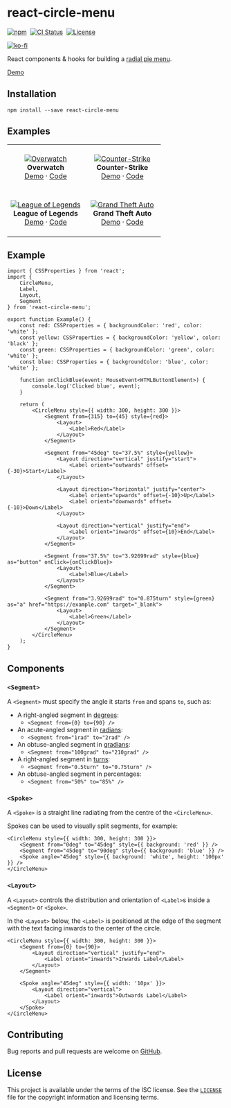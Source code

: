 # react-circle-menu

<p>
    <a href="https://www.npmjs.com/package/react-circle-menu" target="_blank" rel="noreferrer"><img alt="npm" src="https://img.shields.io/npm/v/react-circle-menu.svg" /></a>&nbsp;
    <a href="https://github.com/michaelbull/react-circle-menu/actions?query=workflow%3Aci" target="_blank" rel="noreferrer"><img alt="CI Status" src="https://github.com/michaelbull/react-circle-menu/workflows/ci/badge.svg" /></a>&nbsp;
    <a href="https://github.com/michaelbull/react-circle-menu/blob/master/LICENSE" target="_blank" rel="noreferrer"><img alt="License" src="https://img.shields.io/github/license/michaelbull/react-circle-menu.svg" /></a>
</p>
<p>
  <a href="https://ko-fi.com/R5R0CFMN6" target="_blank" rel="noreferrer">
    <img alt="ko-fi" src="https://ko-fi.com/img/githubbutton_sm.svg" />
  </a>
</p>

React components & hooks for building a [radial pie menu][wikipedia-pie-menu].

[Demo][storybook]

## Installation

```shell
npm install --save react-circle-menu
```

## Examples

<table>
  <tbody>
    <tr>
      <td align="center" width="50%">
        &nbsp;
        <br />
        <a href="https://michaelbull.github.io/react-circle-menu/?path=/story/examples--overwatch-story" target="_blank"><img src="https://github.com/michaelbull/react-circle-menu/assets/3253134/89f5cd2c-71b8-41b0-a19a-8dc63ec149e0" alt="Overwatch" /></a>
        <br />
        <strong>Overwatch</strong>
        <br />
        <a href="https://michaelbull.github.io/react-circle-menu/?path=/story/examples--overwatch-story" target="_blank">Demo</a>
        ·
        <a href="https://github.com/michaelbull/react-circle-menu/blob/master/stories/Examples/Overwatch.stories.tsx" target="_blank">Code</a>
        <br />
        &nbsp;
      </td>
      <td align="center" width="50%">
        &nbsp;
        <br />
        <a href="https://michaelbull.github.io/react-circle-menu/?path=/story/examples--counter-strike-story" target="_blank"><img src="https://github.com/michaelbull/react-circle-menu/assets/3253134/a0dec421-10dd-43e3-b335-b26a00c6f4c2" alt="Counter-Strike" /></a>
        <br />
        <strong>Counter-Strike</strong>
        <br />
        <a href="https://michaelbull.github.io/react-circle-menu/?path=/story/examples--counter-strike-story" target="_blank">Demo</a>
        ·
        <a href="https://github.com/michaelbull/react-circle-menu/blob/master/stories/Examples/CounterStrike.stories.tsx" target="_blank">Code</a>
        <br />
        &nbsp;
      </td>
    </tr>
    <tr>
      <td align="center" width="50%">
        &nbsp;
        <br />
        <a href="https://michaelbull.github.io/react-circle-menu/?path=/story/examples--league-of-legends-story" target="_blank"><img src="https://github.com/michaelbull/react-circle-menu/assets/3253134/27812098-f3ff-446e-a794-1d26144d0cf5" alt="League of Legends" /></a>
        <br />
        <strong>League of Legends</strong>
        <br />
        <a href="https://michaelbull.github.io/react-circle-menu/?path=/story/examples--league-of-legends-story" target="_blank">Demo</a>
        ·
        <a href="https://github.com/michaelbull/react-circle-menu/blob/master/stories/Examples/LeagueOfLegends.stories.tsx" target="_blank">Code</a>
        <br />
        &nbsp;
      </td>
      <td align="center" width="50%">
        &nbsp;
        <br />
        <a href="https://michaelbull.github.io/react-circle-menu/?path=/story/examples--grand-theft-auto-story" target="_blank"><img src="https://github.com/michaelbull/react-circle-menu/assets/3253134/c58c5221-3da6-4edf-b8b0-6d00baad6c6d" alt="Grand Theft Auto" /></a>
        <br />
        <strong>Grand Theft Auto</strong>
        <br />
        <a href="https://michaelbull.github.io/react-circle-menu/?path=/story/examples--grand-theft-auto-story" target="_blank">Demo</a>
        ·
        <a href="https://github.com/michaelbull/react-circle-menu/blob/master/stories/Examples/GrandTheftAuto.stories.tsx" target="_blank">Code</a>
        <br />
        &nbsp;
      </td>
    </tr>
  </tbody>
</table>

## Example

```tsx
import { CSSProperties } from 'react';
import {
    CircleMenu,
    Label,
    Layout,
    Segment
} from 'react-circle-menu';

export function Example() {
    const red: CSSProperties = { backgroundColor: 'red', color: 'white' };
    const yellow: CSSProperties = { backgroundColor: 'yellow', color: 'black' };
    const green: CSSProperties = { backgroundColor: 'green', color: 'white' };
    const blue: CSSProperties = { backgroundColor: 'blue', color: 'white' };

    function onClickBlue(event: MouseEvent<HTMLButtonElement>) {
        console.log('Clicked blue', event);
    }

    return (
        <CircleMenu style={{ width: 300, height: 300 }}>
            <Segment from={315} to={45} style={red}>
                <Layout>
                    <Label>Red</Label>
                </Layout>
            </Segment>

            <Segment from="45deg" to="37.5%" style={yellow}>
                <Layout direction="vertical" justify="start">
                    <Label orient="outwards" offset={-30}>Start</Label>
                </Layout>

                <Layout direction="horizontal" justify="center">
                    <Label orient="upwards" offset={-10}>Up</Label>
                    <Label orient="downwards" offset={-10}>Down</Label>
                </Layout>

                <Layout direction="vertical" justify="end">
                    <Label orient="inwards" offset={10}>End</Label>
                </Layout>
            </Segment>

            <Segment from="37.5%" to="3.92699rad" style={blue} as="button" onClick={onClickBlue}>
                <Layout>
                    <Label>Blue</Label>
                </Layout>
            </Segment>

            <Segment from="3.92699rad" to="0.875turn" style={green} as="a" href="https://example.com" target="_blank">
                <Layout>
                    <Label>Green</Label>
                </Layout>
            </Segment>
        </CircleMenu>
    );
}
```

## Components

### `<Segment>`

A `<Segment>` must specify the angle it starts `from` and spans `to`, such as:

- A right-angled segment in [degrees][degree]:
    - `<Segment from={0} to={90} />`
- An acute-angled segment in [radians][radian]:
    - `<Segment from="1rad" to="2rad" />`
- An obtuse-angled segment in [gradians][gradian]:
    - `<Segment from="100grad" to="210grad" />`
- A right-angled segment in [turns][turn]:
    - `<Segment from="0.5turn" to="0.75turn" />`
- An obtuse-angled segment in percentages:
    - `<Segment from="50%" to="85%" />`

### `<Spoke>`

A `<Spoke>` is a straight line radiating from the centre of the `<CircleMenu>`.

Spokes can be used to visually split segments, for example:

```tsx
<CircleMenu style={{ width: 300, height: 300 }}>
    <Segment from="0deg" to="45deg" style={{ background: 'red' }} />
    <Segment from="45deg" to="90deg" style={{ background: 'blue' }} />
    <Spoke angle="45deg" style={{ background: 'white', height: '100px' }} />
</CircleMenu>
```

### `<Layout>`

A `<Layout>` controls the distribution and orientation of `<Label>`s inside a
`<Segment>` or `<Spoke>`.

In the `<Layout>` below, the `<Label>` is positioned at the edge of the segment
with the text facing inwards to the center of the circle.

```tsx
<CircleMenu style={{ width: 300, height: 300 }}>
    <Segment from={0} to={90}>
        <Layout direction="vertical" justify="end">
            <Label orient="inwards">Inwards Label</Label>
        </Layout>
    </Segment>

    <Spoke angle="45deg" style={{ width: '10px' }}>
        <Layout direction="vertical">
            <Label orient="inwards">Outwards Label</Label>
        </Layout>
    </Spoke>
</CircleMenu>
```

## Contributing

Bug reports and pull requests are welcome on [GitHub][github].

## License

This project is available under the terms of the ISC license. See the
[`LICENSE`](LICENSE) file for the copyright information and licensing terms.

[npm]: https://www.npmjs.com/package/react-circle-menu
[github]: https://github.com/michaelbull/react-circle-menu
[storybook]: https://michaelbull.github.io/react-circle-menu/?path=/story/examples
[wikipedia-pie-menu]: https://en.wikipedia.org/wiki/Pie_menu
[degree]: https://en.wikipedia.org/wiki/Degree_(angle)
[radian]: https://en.wikipedia.org/wiki/Radian
[gradian]: https://en.wikipedia.org/wiki/Gradian
[turn]: https://en.wikipedia.org/wiki/Turn_(angle)
